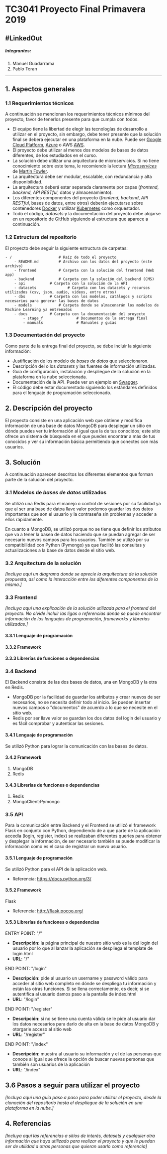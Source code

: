 # TC3041 Proyecto  Final Primavera 2019

#LinkedOut
---

##### Integrantes:
1. Manuel Guadarrama
2. Pablo Teran


---
## 1. Aspectos generales

### 1.1 Requerimientos técnicos

A continuación se mencionan los requerimientos técnicos mínimos del proyecto, favor de tenerlos presente para que cumpla con todos.

* El equipo tiene la libertad de elegir las tecnologías de desarrollo a utilizar en el proyecto, sin embargo, debe tener presente que la solución final se deberá ejecutar en una plataforma en la nube. Puede ser  [Google Cloud Platform](https://cloud.google.com/?hl=es), [Azure](https://azure.microsoft.com/en-us/) o AWS [AWS](https://aws.amazon.com/es/free/).
* El proyecto debe utilizar al menos dos modelos de bases de datos diferentes, de los estudiados en el curso.
* La solución debe utilizar una arquitectura de microservicios. Si no tiene conocimiento sobre este tema, le recomiendo la lectura [*Microservices*](https://martinfowler.com/articles/microservices.html) de [Martin Fowler](https://martinfowler.com).
* La arquitectura debe ser modular, escalable, con redundancia y alta disponibilidad.
* La arquitectura deberá estar separada claramente por capas (*frontend*, *backend*, *API RESTful*, datos y almacenamiento).
* Los diferentes componentes del proyecto (*frontend*, *backend*, *API RESTful*, bases de datos, entre otros) deberán ejecutarse sobre contenedores [Docker](https://www.docker.com/) y utilizar [Kubernetes](https://kubernetes.io/) como orquestador.
* Todo el código, *datasets* y la documentación del proyecto debe alojarse en un repositorio de GitHub siguiendo al estructura que aparece a continuación.

### 1.2 Estructura del repositorio
El proyecto debe seguir la siguiente estructura de carpetas:
```
- / 			        # Raíz de todo el proyecto
    - README.md			# Archivo con los datos del proyecto (este archivo)
    - frontend			# Carpeta con la solución del frontend (Web app)
    - backend			# Carpeta con la solución del backend (CMS)
    - api			# Carpeta con la solución de la API
    - datasets		        # Carpeta con los datasets y recursos utilizados (csv, json, audio, videos, entre otros)
    - dbs			# Carpeta con los modelos, catálogos y scripts necesarios para generar las bases de datos
    - models			# Carpeta donde se almacenarán los modelos de Machine Learning ya entrenados
    - docs			# Carpeta con la documentación del proyecto
        - stage_f               # Documentos de la entrega final
        - manuals               # Manuales y guías
```

### 1.3 Documentación  del proyecto

Como parte de la entrega final del proyecto, se debe incluir la siguiente información:

* Justificación de los modelo de *bases de datos* que seleccionaron.
* Descripción del o los *datasets* y las fuentes de información utilizadas.
* Guía de configuración, instalación y despliegue de la solución en la plataforma en la nube  seleccionada.
* Documentación de la API. Puede ver un ejemplo en [Swagger](https://swagger.io/).
* El código debe estar documentado siguiendo los estándares definidos para el lenguaje de programación seleccionado.

## 2. Descripción del proyecto

El proyecto consiste en una aplicación web que obtiene y modifica información de una base de datos MongoDB para desplegar un sitio en dónde puedes ver tu información al igual que la de tus conocidos; este sitio ofrece un sistema de búsqueda en el que puedes encontrar a más de tus conocidos y ver su información básica permitiendo que conectes con más usuarios.

## 3. Solución

A continuación aparecen descritos los diferentes elementos que forman parte de la solución del proyecto.

### 3.1 Modelos de *bases de datos* utilizados

Se utilizó una Redis para el manejo o control de sesiones por su facilidad ya que al ser una base de datoa llave valor podemos guardar los dos datos importantes que son el usuario y la contraseña sin problemas y acceder a ellos rápidamente.

En cuanto a MongoDB, se utilizó porque no se tiene que definir los atributos que va a tener la basea de datos haciendo que se puedan agregar de ser necesario nuevos campos para los usuarios. También se utilizó por su compatibilidad con Python (Pymongo) ya que facilitó las consultas y actualizaciones a la base de datos desde el sitio web.

### 3.2 Arquitectura de la solución

*[Incluya aquí un diagrama donde se aprecie la arquitectura de la solución propuesta, así como la interacción entre los diferentes componentes de la misma.]*

### 3.3 Frontend

*[Incluya aquí una explicación de la solución utilizada para el frontend del proyecto. No olvide incluir las ligas o referencias donde se puede encontrar información de los lenguajes de programación, frameworks y librerías utilizadas.]*

#### 3.3.1 Lenguaje de programación
#### 3.3.2 Framework
#### 3.3.3 Librerías de funciones o dependencias

### 3.4 Backend

El Backend consiste de las dos bases de datos, una en MongoDB y la otra en Redis.
-   MongoDB por la facilidad de guardar los atributos y crear nuevos de ser necesarios, no se necesita definir todo al inicio. Se pueden insertar nuevos campos o "documentos" de acuerdo a lo que se necesite en el sitio web.
-   Redis por ser llave valor se guardan los dos datos del login del usuario y es fácil comprobar y autenticar las sesiones.

#### 3.4.1 Lenguaje de programación
Se utilizó Python para lograr la comunicación con las bases de datos.
#### 3.4.2 Framework
1. MongoDB
2. Redis
#### 3.4.3 Librerías de funciones o dependencias
1. Redis
2. MongoClient:Pymongo

### 3.5 API

Para la comunicación entre Backend y el Frontend se utilizó el framework Flask en conjunto con Python, dependiendo de a que parte de la aplicación accedía (login, register, index) se realizaban diferentes queries para obtener y desplegar la información, de ser necesario también se puede modificar la información como es el caso de registrar un nuevo usuario.

#### 3.5.1 Lenguaje de programación
Se utilizó Python para el API de la aplicación web. 
-   Referencia: https://docs.python.org/3/
#### 3.5.2 Framework
Flask
-   Referencia: http://flask.pocoo.org/
#### 3.5.3 Librerías de funciones o dependencias
ENTRY POINT: "/"
* **Descripción**: la página principal de nuestro sitio web es la del login del usuario por lo que al lanzar la aplicación se despliega el template de login.html
* **URL**: "/"

END POINT: "/login"
* **Descripción**: pide al usuario un username y password válido para acceder al sitio web completo en dónde se despliega tu información y están las otras funciones. Si se llena correctamente, es decir, si se autentifica al usuario damos paso a la pantalla de index.html
* **URL**: "/login"

END POINT: "/register"
* **Descripción**: si no se tiene una cuenta válida se le pide al usuario dar los datos necesarios para darlo de alta en la base de datos MongoDB y otorgarle acceso al sitio web
* **URL**: "/register"

END POINT: "/index"
* **Descripción**: muestra al usuario su información y el de las personas que conoce al igual que ofrece la opción de buscar nuevas personas que también son usuarios de la aplicación
* **URL**: "/index"

## 3.6 Pasos a seguir para utilizar el proyecto

*[Incluya aquí una guía paso a paso para poder utilizar el proyecto, desde la clonación del repositorio hasta el despliegue de la solución en una plataforma en la nube.]*

## 4. Referencias

*[Incluya aquí las referencias a sitios de interés, datasets y cualquier otra información que haya utilizado para realizar el proyecto y que le puedan ser de utilidad a otras personas que quieran usarlo como referencia]*
